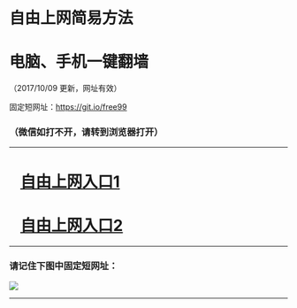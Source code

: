 ﻿# 自由上网简易方法

# 电脑、手机一键翻墙

（2017/10/09 更新，网址有效）

固定短网址：https://git.io/free99

### （微信如打不开，请转到浏览器打开）


***





# &nbsp;&nbsp; <a href="http://ft649921085.fwq-tz-1001.info/fwqtz01.html?t=100900132220 " target="_blank">自由上网入口1</a>
# &nbsp;&nbsp; <a href="http://ft101449665.fwq-tz-1002.info/fwqtz02.html?t=100900117506 " target="_blank">自由上网入口2</a>
***

### 请记住下图中固定短网址：

<img src="https://s3-us-west-2.amazonaws.com/fwq-1001/yjfq-20170905okok.png" /> 


***

